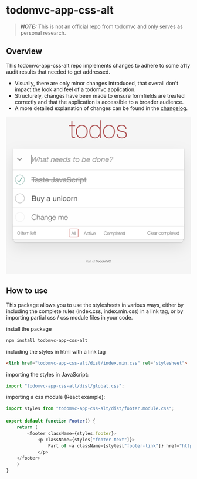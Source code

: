 # todomvc-app-css-alt

> **_NOTE:_**  This is not an official repo from todomvc and only serves as personal research. 

## Overview

This todomvc-app-css-alt repo implements changes to adhere to some a11y audit results that needed to get addressed.
- Visually, there are only minor changes introduced, that overall don't impact the look and feel of a todomvc application.
- Structurely, changes have been made to ensure formfields are treated correctly and that the application is accessible to a broader audience. 
- A more detailed explanation of changes can be found in the [changelog](CHANGES.md).

![](screenshot.png)

## How to use

This package allows you to use the stylesheets in various ways, either by including the complete rules (index.css, index.min.css) in a link tag, or by importing partial css / css module files in your code.

install the package

``` bash
npm install todomvc-app-css-alt
```

including the styles in html with a link tag
``` html
<link href="todomvc-app-css-alt/dist/index.min.css" rel="stylesheet">
```

importing the styles in JavaScript:
``` javascript
import "todomvc-app-css-alt/dist/global.css";
```

importing a css module (React example):
``` javascript
import styles from "todomvc-app-css-alt/dist/footer.module.css";

export default function Footer() {
    return (
        <footer className={styles.footer}>
			<p className={styles["footer-text"]}>
                Part of <a className={styles["footer-link"]} href="http://todomvc.com">TodoMVC</a>
            </p>
	</footer>
    )
}
```
